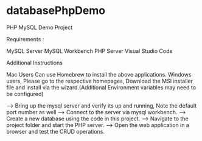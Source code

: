 # databasePhpDemo
PHP MySQL Demo Project

Requirements : 

MySQL Server
MySQL Workbench
PHP Server 
Visual Studio Code


Additional Instructions

Mac Users Can use Homebrew to install the above applications.
Windows users, Please go to the respective homepages, Download the MSI installer file and install via the wizard.(Additional Environment variables may need to be configured)

--> Bring up the mysql server and verify its up and running, Note the default port number as well
--> Connect to the server via mysql workbench.
--> Create a new database using the code in this project.
--> Navigate to the project folder and start the PHP server.
--> Open the web application in a browser and test the CRUD operations.




